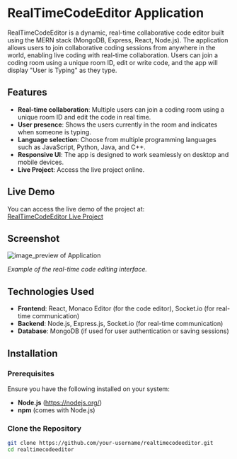 # RealTimeCodeEditor Application

RealTimeCodeEditor is a dynamic, real-time collaborative code editor built using the MERN stack (MongoDB, Express, React, Node.js). The application allows users to join collaborative coding sessions from anywhere in the world, enabling live coding with real-time collaboration. Users can join a coding room using a unique room ID, edit or write code, and the app will display "User is Typing" as they type.

## Features

- **Real-time collaboration**: Multiple users can join a coding room using a unique room ID and edit the code in real time.
- **User presence**: Shows the users currently in the room and indicates when someone is typing.
- **Language selection**: Choose from multiple programming languages such as JavaScript, Python, Java, and C++.
- **Responsive UI**: The app is designed to work seamlessly on desktop and mobile devices.
- **Live Project**: Access the live project online.

## Live Demo

You can access the live demo of the project at:  
[RealTimeCodeEditor Live Project](https://realtimecodeseditor.onrender.com/)

## Screenshot

![image_preview of Application](https://ik.imagekit.io/vinaymry/Screenshot%202025-01-25%20162840.png?updatedAt=1737803609259)  

*Example of the real-time code editing interface.*

## Technologies Used

- **Frontend**: React, Monaco Editor (for the code editor), Socket.io (for real-time communication)
- **Backend**: Node.js, Express.js, Socket.io (for real-time communication)
- **Database**: MongoDB (if used for user authentication or saving sessions)

## Installation

### Prerequisites
Ensure you have the following installed on your system:
- **Node.js** (https://nodejs.org/)
- **npm** (comes with Node.js)

### Clone the Repository

```bash
git clone https://github.com/your-username/realtimecodeeditor.git
cd realtimecodeeditor
